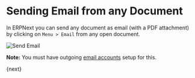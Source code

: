 # Sending Email from any Document

In ERPNext you can send any document as email (with a PDF attachment) by clicking on `Menu > Email` from any open document.

<img class="screenshot" alt="Send Email" src="{{url_prefix}}/assets/img/setup/email/send-email.gif">

**Note:** You must have outgoing [email accounts]({{url_prefix}}/user/guides/setting-up/email/email-account.html) setup for this.

{next}
